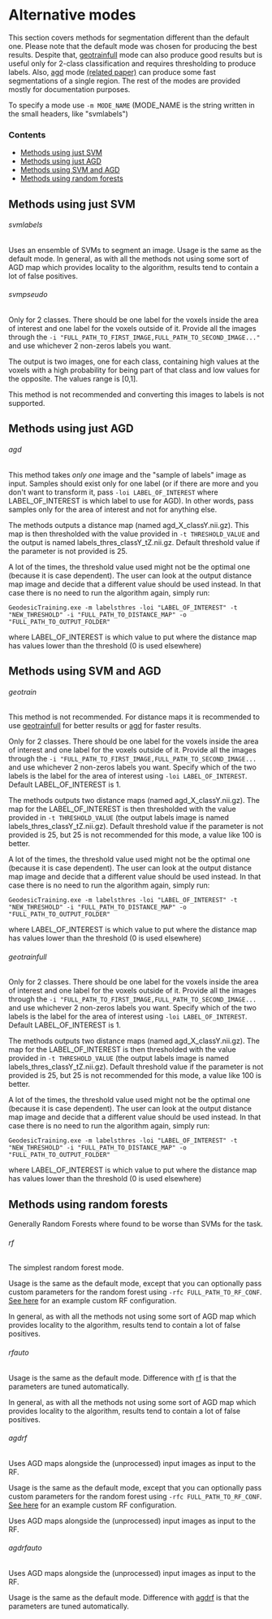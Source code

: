 # Alternative modes

This section covers methods for segmentation different than the default one. Please note that the default mode was chosen for producing the best results. Despite that, [geotrainfull](#geotrainfull) mode can also produce good results but is useful only for 2-class classification and requires thresholding to produce labels. Also, [agd](#agd) mode [(related paper)](https://www.ncbi.nlm.nih.gov/pmc/articles/PMC4395536/) can produce some fast segmentations of a single region. The rest of the modes are provided mostly for documentation purposes.

To specify a mode use ```-m MODE_NAME``` (MODE_NAME is the string written in the small headers, like "svmlabels")

### Contents 
- [Methods using just SVM](#methods-using-just-svm)
- [Methods using just AGD](#methods-using-just-agd)
- [Methods using SVM and AGD](#methods-using-svm-and-agd)
- [Methods using random forests](#methods-using-random-forests)

<a name="#methods-using-just-svm"></a>
## Methods using just SVM

###### svmlabels

Uses an ensemble of SVMs to segment an image. Usage is the same as the default mode. In general, as with all the methods not using some sort of AGD map which provides locality to the algorithm, results tend to contain a lot of false positives.

###### svmpseudo

Only for 2 classes. There should be one label for the voxels inside the area of interest and one label for the voxels outside of it. Provide all the images through the ```-i "FULL_PATH_TO_FIRST_IMAGE,FULL_PATH_TO_SECOND_IMAGE..."``` and use whichever 2 non-zeros labels you want.

The output is two images, one for each class, containing high values at the voxels with a high probability for being part of that class and low values for the opposite. The values range is \[0,1\].

This method is not recommended and converting this images to labels is not supported.

<a name="#methods-using-just-agd"></a>
## Methods using just AGD

<a name="#agd"></a>
###### agd

This method takes *only one* image and the "sample of labels" image as input. Samples should exist only for one label (or if there are more and you don't want to transform it, pass ```-loi LABEL_OF_INTEREST``` where LABEL_OF_INTEREST is which label to use for AGD). In other words, pass samples only for the area of interest and not for anything else.

The methods outputs a distance map (named agd_X_classY.nii.gz). This map is then thresholded with the value provided in ```-t THRESHOLD_VALUE``` and the output is named labels_thres_classY_tZ.nii.gz. Default threshold value if the parameter is not provided is 25. 

A lot of the times, the threshold value used might not be the optimal one (because it is case dependent). The user can look at the output distance map image and decide that a different value should be used instead. In that case there is no need to run the algorithm again, simply run:

```console
GeodesicTraining.exe -m labelsthres -loi "LABEL_OF_INTEREST" -t "NEW_THRESHOLD" -i "FULL_PATH_TO_DISTANCE_MAP" -o "FULL_PATH_TO_OUTPUT_FOLDER"
```

where LABEL_OF_INTEREST is which value to put where the distance map has values lower than the threshold (0 is used elsewhere)

<a name="#methods-using-svm-and-agd"></a>
## Methods using SVM and AGD

###### geotrain

This method is not recommended. For distance maps it is recommended to use [geotrainfull](#geotrainfull) for better results or [agd](#agd) for faster results.

Only for 2 classes. There should be one label for the voxels inside the area of interest and one label for the voxels outside of it. Provide all the images through the ```-i "FULL_PATH_TO_FIRST_IMAGE,FULL_PATH_TO_SECOND_IMAGE...``` and use whichever 2 non-zeros labels you want. Specify which of the two labels is the label for the area of interest using ```-loi LABEL_OF_INTEREST```. Default LABEL_OF_INTEREST is 1.

The methods outputs two distance maps (named agd_X_classY.nii.gz). The map for the LABEL_OF_INTEREST is then thresholded with the value provided in ```-t THRESHOLD_VALUE``` (the output labels image is named labels_thres_classY_tZ.nii.gz). Default threshold value if the parameter is not provided is 25, but 25 is not recommended for this mode, a value like 100 is better. 

A lot of the times, the threshold value used might not be the optimal one (because it is case dependent). The user can look at the output distance map image and decide that a different value should be used instead. In that case there is no need to run the algorithm again, simply run:

```console
GeodesicTraining.exe -m labelsthres -loi "LABEL_OF_INTEREST" -t "NEW_THRESHOLD" -i "FULL_PATH_TO_DISTANCE_MAP" -o "FULL_PATH_TO_OUTPUT_FOLDER"
```

where LABEL_OF_INTEREST is which value to put where the distance map has values lower than the threshold (0 is used elsewhere)

<a name="#geotrainfull"></a>
###### geotrainfull

Only for 2 classes. There should be one label for the voxels inside the area of interest and one label for the voxels outside of it. Provide all the images through the ```-i "FULL_PATH_TO_FIRST_IMAGE,FULL_PATH_TO_SECOND_IMAGE...``` and use whichever 2 non-zeros labels you want. Specify which of the two labels is the label for the area of interest using ```-loi LABEL_OF_INTEREST```. Default LABEL_OF_INTEREST is 1.

The methods outputs two distance maps (named agd_X_classY.nii.gz). The map for the LABEL_OF_INTEREST is then thresholded with the value provided in ```-t THRESHOLD_VALUE``` (the output labels image is named labels_thres_classY_tZ.nii.gz). Default threshold value if the parameter is not provided is 25, but 25 is not recommended for this mode, a value like 100 is better. 

A lot of the times, the threshold value used might not be the optimal one (because it is case dependent). The user can look at the output distance map image and decide that a different value should be used instead. In that case there is no need to run the algorithm again, simply run:

```console
GeodesicTraining.exe -m labelsthres -loi "LABEL_OF_INTEREST" -t "NEW_THRESHOLD" -i "FULL_PATH_TO_DISTANCE_MAP" -o "FULL_PATH_TO_OUTPUT_FOLDER"
```

where LABEL_OF_INTEREST is which value to put where the distance map has values lower than the threshold (0 is used elsewhere)

<a name="#methods-using-random-forests"></a>
## Methods using random forests

Generally Random Forests where found to be worse than SVMs for the task.

<a name="#rf"></a>
###### rf

The simplest random forest mode.

Usage is the same as the default mode, except that you can optionally pass custom parameters for the random forest using ```-rfc FULL_PATH_TO_RF_CONF```. [See here](extra/configurations/rf/rf_example_conf.config) for an example custom RF configuration.

In general, as with all the methods not using some sort of AGD map which provides locality to the algorithm, results tend to contain a lot of false positives.

###### rfauto

Usage is the same as the default mode. Difference with [rf](#rf) is that the parameters are tuned automatically.

In general, as with all the methods not using some sort of AGD map which provides locality to the algorithm, results tend to contain a lot of false positives.

<a name="#agdrf"></a>
###### agdrf

Uses AGD maps alongside the (unprocessed) input images as input to the RF.

Usage is the same as the default mode, except that you can optionally pass custom parameters for the random forest using ```-rfc FULL_PATH_TO_RF_CONF```. [See here](extra/configurations/rf/rf_example_conf.config) for an example custom RF configuration.

Uses AGD maps alongside the (unprocessed) input images as input to the RF. 

###### agdrfauto

Uses AGD maps alongside the (unprocessed) input images as input to the RF.

Usage is the same as the default mode. Difference with [agdrf](#agdrf) is that the parameters are tuned automatically.

